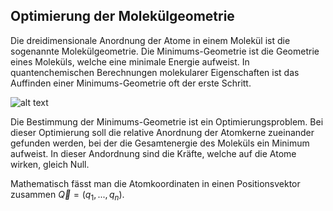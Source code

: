 ## Optimierung der Molekülgeometrie

Die dreidimensionale Anordnung der Atome in einem Molekül ist die sogenannte Molekülgeometrie. Die Minimums-Geometrie ist die Geometrie eines Moleküls, welche eine minimale Energie aufweist. In quantenchemischen Berechnungen molekularer Eigenschaften ist das Auffinden einer Minimums-Geometrie oft der erste Schritt.

![alt text](figures/potential_hyperfläche.png)

Die Bestimmung der Minimums-Geometrie ist ein Optimierungsproblem. Bei dieser Optimierung soll die relative Anordnung der Atomkerne zueinander gefunden werden, bei der die Gesamtenergie des Moleküls ein Minimum aufweist. In dieser Andordnung sind die Kräfte, welche auf die Atome wirken, gleich Null.

Mathematisch fässt man die Atomkoordinaten in einen Positionsvektor zusammen $\vec{Q} = (q_1,...,q_n)$.


